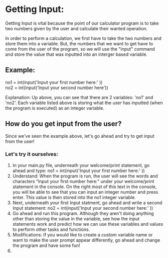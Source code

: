 # Getting Input:

Getting Input is vital because the point of our calculator program is to take two numbers given by the user and calculate their wanted operation. 

In order to perform a calculation, we first have to take the two numbers and store them into a variable. But, the numbers that we want to get have to come from the user of the program, so we will use the "input" command and store the value that was inputted into an interger based variable.

## Example:
no1 = int(input('Input your first number here:' ))                     
no2 = int(input('Input your second number here'))

Explanation: Up above, you can see that there are 2 variables: 'no1' and 'no2'. Each variable listed above is storing what the user has inputted (when the program is executed) as an integer variable.

## How do you get input from the user?
Since we've seen the example above, let's go ahead and try to get input from the user!

### Let's try it ourselves:

1. In your main.py file, underneath your welcome/print statement, go ahead and type: no1 = int(input('Input your first number here:' ))
2. Understand: When the program is run, the user will see the words and characters "Input your first number here:" under your welcome/print statement in the console. On the right most of this text in the console, you will be able to see that you can input an integer number and press enter. This value is then stored into the no1 integer variable.
3. Next, underneath your first Input statment, go ahead and write a second Input statement: no2 = int(input('Input your second number here:' ))
4. Go ahead and run this program. Although they aren't doing anything other than storing the value in the variable, see how the input statements work and predict how we can use these variables and values to perform other tasks and functions.
5. Modifications: If you would like to create a custom variable name or want to make the user prompt appear differently, go ahead and change the program and have some fun!
6. 